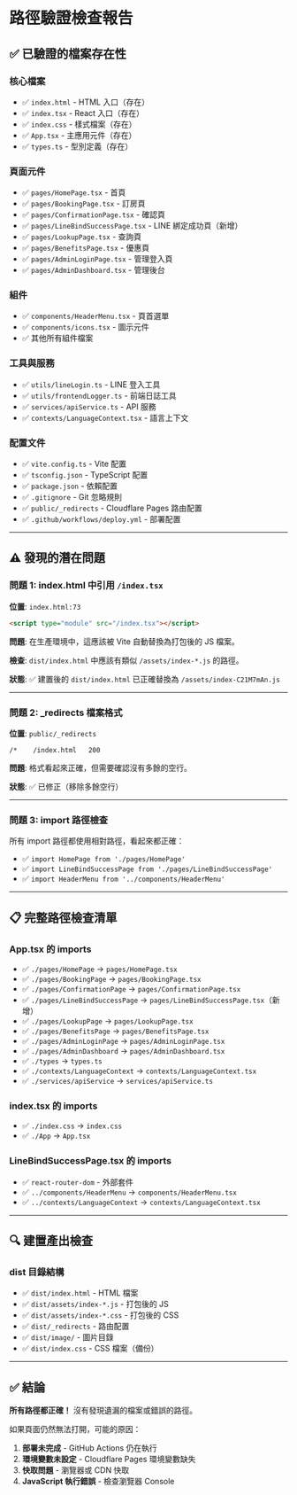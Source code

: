 # 路徑驗證檢查報告

## ✅ 已驗證的檔案存在性

### 核心檔案
- ✅ `index.html` - HTML 入口（存在）
- ✅ `index.tsx` - React 入口（存在）
- ✅ `index.css` - 樣式檔案（存在）
- ✅ `App.tsx` - 主應用元件（存在）
- ✅ `types.ts` - 型別定義（存在）

### 頁面元件
- ✅ `pages/HomePage.tsx` - 首頁
- ✅ `pages/BookingPage.tsx` - 訂房頁
- ✅ `pages/ConfirmationPage.tsx` - 確認頁
- ✅ `pages/LineBindSuccessPage.tsx` - LINE 綁定成功頁（新增）
- ✅ `pages/LookupPage.tsx` - 查詢頁
- ✅ `pages/BenefitsPage.tsx` - 優惠頁
- ✅ `pages/AdminLoginPage.tsx` - 管理登入頁
- ✅ `pages/AdminDashboard.tsx` - 管理後台

### 組件
- ✅ `components/HeaderMenu.tsx` - 頁首選單
- ✅ `components/icons.tsx` - 圖示元件
- ✅ 其他所有組件檔案

### 工具與服務
- ✅ `utils/lineLogin.ts` - LINE 登入工具
- ✅ `utils/frontendLogger.ts` - 前端日誌工具
- ✅ `services/apiService.ts` - API 服務
- ✅ `contexts/LanguageContext.tsx` - 語言上下文

### 配置文件
- ✅ `vite.config.ts` - Vite 配置
- ✅ `tsconfig.json` - TypeScript 配置
- ✅ `package.json` - 依賴配置
- ✅ `.gitignore` - Git 忽略規則
- ✅ `public/_redirects` - Cloudflare Pages 路由配置
- ✅ `.github/workflows/deploy.yml` - 部署配置

---

## ⚠️ 發現的潛在問題

### 問題 1: index.html 中引用 `/index.tsx`
**位置**: `index.html:73`
```html
<script type="module" src="/index.tsx"></script>
```

**問題**: 在生產環境中，這應該被 Vite 自動替換為打包後的 JS 檔案。

**檢查**: `dist/index.html` 中應該有類似 `/assets/index-*.js` 的路徑。

**狀態**: ✅ 建置後的 `dist/index.html` 已正確替換為 `/assets/index-C21M7mAn.js`

---

### 問題 2: _redirects 檔案格式
**位置**: `public/_redirects`
```text
/*    /index.html   200
```

**問題**: 格式看起來正確，但需要確認沒有多餘的空行。

**狀態**: ✅ 已修正（移除多餘空行）

---

### 問題 3: import 路徑檢查
所有 import 路徑都使用相對路徑，看起來都正確：
- ✅ `import HomePage from './pages/HomePage'`
- ✅ `import LineBindSuccessPage from './pages/LineBindSuccessPage'`
- ✅ `import HeaderMenu from '../components/HeaderMenu'`

---

## 📋 完整路徑檢查清單

### App.tsx 的 imports
- ✅ `./pages/HomePage` → `pages/HomePage.tsx`
- ✅ `./pages/BookingPage` → `pages/BookingPage.tsx`
- ✅ `./pages/ConfirmationPage` → `pages/ConfirmationPage.tsx`
- ✅ `./pages/LineBindSuccessPage` → `pages/LineBindSuccessPage.tsx`（新增）
- ✅ `./pages/LookupPage` → `pages/LookupPage.tsx`
- ✅ `./pages/BenefitsPage` → `pages/BenefitsPage.tsx`
- ✅ `./pages/AdminLoginPage` → `pages/AdminLoginPage.tsx`
- ✅ `./pages/AdminDashboard` → `pages/AdminDashboard.tsx`
- ✅ `./types` → `types.ts`
- ✅ `./contexts/LanguageContext` → `contexts/LanguageContext.tsx`
- ✅ `./services/apiService` → `services/apiService.ts`

### index.tsx 的 imports
- ✅ `./index.css` → `index.css`
- ✅ `./App` → `App.tsx`

### LineBindSuccessPage.tsx 的 imports
- ✅ `react-router-dom` - 外部套件
- ✅ `../components/HeaderMenu` → `components/HeaderMenu.tsx`
- ✅ `../contexts/LanguageContext` → `contexts/LanguageContext.tsx`

---

## 🔍 建置產出檢查

### dist 目錄結構
- ✅ `dist/index.html` - HTML 檔案
- ✅ `dist/assets/index-*.js` - 打包後的 JS
- ✅ `dist/assets/index-*.css` - 打包後的 CSS
- ✅ `dist/_redirects` - 路由配置
- ✅ `dist/image/` - 圖片目錄
- ✅ `dist/index.css` - CSS 檔案（備份）

---

## ✅ 結論

**所有路徑都正確！** 沒有發現遺漏的檔案或錯誤的路徑。

如果頁面仍然無法打開，可能的原因：
1. **部署未完成** - GitHub Actions 仍在執行
2. **環境變數未設定** - Cloudflare Pages 環境變數缺失
3. **快取問題** - 瀏覽器或 CDN 快取
4. **JavaScript 執行錯誤** - 檢查瀏覽器 Console

